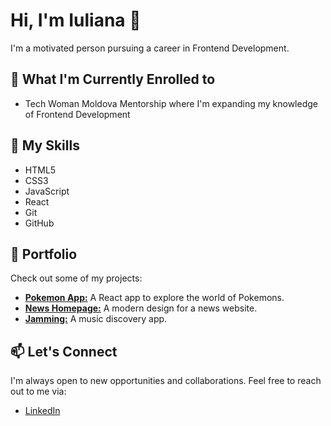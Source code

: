 # Hi, I'm Iuliana 👋 

I'm a motivated person pursuing a career in Frontend Development.

## 🌱 What I'm Currently Enrolled to
- Tech Woman Moldova Mentorship where I'm expanding my knowledge of Frontend Development

## 🚀 My Skills

- HTML5
- CSS3
- JavaScript
- React
- Git
- GitHub

## 💼 Portfolio

Check out some of my projects:

- [**Pokemon App:**](https://pokeapp-snowy.vercel.app/page/1) A React app to explore the world of Pokemons.
- [**News Homepage:**](https://iuliana-antochi.github.io/news-homepage-main/) A modern design for a news website.
- [**Jamming:**](http://milky-crowd.surge.sh/) A music discovery app.

## 📫 Let's Connect

I'm always open to new opportunities and collaborations. Feel free to reach out to me via:

- [LinkedIn](https://www.linkedin.com/in/iuliana-antochi/)
